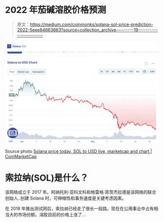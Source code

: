# 2022 年茄碱溶胶价格预测

> 原文：<https://medium.com/coinmonks/solana-sol-price-prediction-2022-5eee84663663?source=collection_archive---------19----------------------->

![](img/5c5f3d448209d6f6ca06c5b4d76f0e41.png)

Source photo [Solana price today, SOL to USD live, marketcap and chart | CoinMarketCap](https://coinmarketcap.com/currencies/solana/)

# 索拉纳(SOL)是什么？

该网络成立于 2017 年。阿纳托利·亚科文科和格雷格·菲茨杰拉德是该网络的联合创始人..创建 Solana 时，可伸缩性和事务速度是关键考虑因素。

在 2018 年推出测试网后，索拉纳已经走了很长一段路。现在在公用事业中占有相当大的市场份额。溶胶目前的价格上涨了…
